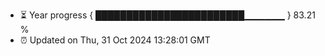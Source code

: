 - ⏳ Year progress { ████████████████████████▁▁▁▁▁▁ } 83.21 %
- ⏰ Updated on Thu, 31 Oct 2024 13:28:01 GMT

